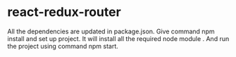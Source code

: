 # react-redux-router
All the dependencies are updated in package.json.  Give command npm install and set up project. It will install all the required node module . And run the project using command npm start.
